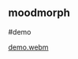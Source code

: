 ## moodmorph
#demo

[demo.webm](https://github.com/user-attachments/assets/27925c06-1f63-4a54-b551-6a2e159393c2)
